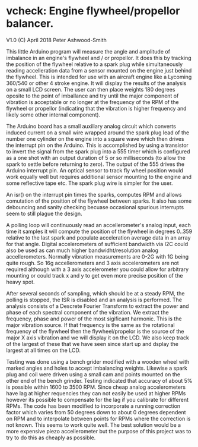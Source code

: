 
vcheck: Engine flywheel/propellor balancer. 
==========================================
V1.0 (C) April 2018 Peter Ashwood-Smith
  
This little Arduino program will measure the angle and amplitude of imbalance in an engine's flywheel and / or propellor.
It does this by tracking the position of the flywheel relative to a spark plug while simultaneously reading accelleration data 
from a sensor mounted on the engine just behind the flywheel. This is intended for use with an aircraft engine like a Lycoming
360/540 or other 4 stroke engine. It will display the results of the analysis on a small LCD screen. The user can then place
weights 180 degrees oposite to the point of imballance and try until the major component of vibration is acceptable or no 
longer at the frequency of the RPM of the flywheel or propellor (indicating that the vibration is higher frequency and likely
some other internal component).
  
The Arduino board has a small auxiliary analog circuit which converts induced current on a small wire wrapped around the spark
plug lead of the number one cylinder on the engine into a square wave which then drives the interrupt pin on the Arduino.
This is accomplished by using a transistor to invert the signal from the spark plug into a 555 timer which is configured as a one 
shot with an output duration of 5 or so milliseconds (to allow the spark to settle before returning to zero). The output of the
555 drives the Arduino interrupt pin. An optical sensor to track fly wheel position would work equally well but requires additional
sensor mounting to the engine and some reflective tape etc. The spark plug wire is simpler for the user.
  
An isr() on the interrupt pin times the sparks, computes RPM and allows comutation of the position of the flywheel between 
sparks. It also has some debouncing and sanity checking becuase occasional spurious interrupts seem to still plague the design.
  
A polling loop will continuously read an accellerometer's analog input, each time it samples it will compute the 
position of the flywheel in degrees 0..359 relative to the last spark and populate acceleration average data in an array for that
angle. Digital accelerometers of sufficient bandwidth via I2C could also be used as can much higher bandwidht/resolution 
analog accellerometers. Normally vibration measurements are 0-2G with 1G being quite rough. So 16g accellerometers and 3 axis 
accelerometers are not required although with a 3 axis accelerometer you could allow for arbitrary mounting or could track x and y 
to get even more precise position of the heavy spot.
  
After several seconds of sampling, which should be at a steady RPM, the polling is stopped, the ISR is disabled and an analysis
is performed. The analysis consists of a Descrete Fourier Transform to extract the power and phase of each spectral component of
the vibration. We extract the frequency, phase and power of the most sigificant harmonic. This is the major vibration source.
If that frequency is the same as the rotational frequency of the flywheel then the flywheel/propelor is the source of the major
X axis vibration and we will display it on the LCD. We also keep track of the largest of these that we have seen since start up and 
dsplay the largest at all times on the LCD.

Testing was done using a bench grider modified with a wooden wheel with marked angles and holes to accept imbalancing weights. 
Likewise a spark plug and coil were driven using a small cam and points mounted on the other end of the bench grinder. 
Testing indicated that accuracy of about 5% is possible within 1600 to 3500 RPM. Since cheap analog accelerometers have lag
at higher requencies they can not easily be used at higher RPMs however its possible to compensate for the lag if you calibrate
for different RPMs. The code has been modified to incorporate a running correction factor which varies from 50 degrees down to
about 0 degrees dependent on RPM and to interpolate between points for RPMs where the correction is not known. This seems to
work quite well. The best solution would be a more expensive piezo accellerometer but the purpose of this project was to try to 
do this as cheaply as possible. 
